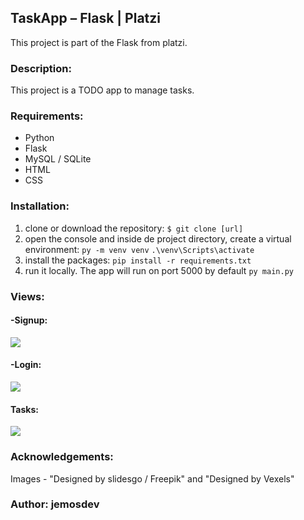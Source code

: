 ## TaskApp – Flask | Platzi
This project is part of the Flask from platzi.

### **Description:**
This project is a TODO app to manage tasks.

### **Requirements:**
- Python
- Flask
- MySQL / SQLite
- HTML
-  CSS

### **Installation:**

1. clone or download the repository:
`$ git clone [url]`
2. open the console and inside de project directory, create a virtual environment:
`py -m venv venv`
`.\venv\Scripts\activate`
3. install the packages:
`pip install -r requirements.txt`
4. run it locally. The app will run on port 5000 by default
`py main.py`

### **Views:**

#### -Signup:
![](D:\programming\platzi\codes\flask\app\static\images\signup-taskapp.jpg)

#### -Login:
![](D:\programming\platzi\codes\flask\app\static\images\login-taskapp.jpg)
#### Tasks:
![](D:\programming\platzi\codes\flask\app\static\images\making-tasks.jpg)

### Acknowledgements:
Images - "Designed by slidesgo / Freepik" and "Designed by Vexels"

### Author: jemosdev